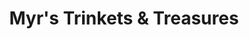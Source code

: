 ---
title: "Myr's Trinkets & Treasures"
url: /manning/myrs-trinkets-and-treasures/
shop: charity
---